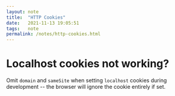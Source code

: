 ```yaml
---
layout: note
title:  "HTTP Cookies"
date:   2021-11-13 19:05:51
tags:   note
permalink: /notes/http-cookies.html
---
```


# Localhost cookies not working?

Omit `domain` and `sameSite` when setting `localhost` cookies during development -- the browser will ignore the cookie entirely if set.
